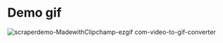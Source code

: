 # Demo gif

![scraperdemo-MadewithClipchamp-ezgif com-video-to-gif-converter](https://github.com/user-attachments/assets/ec180e9d-06a7-4629-a587-4a60aca360d7)
